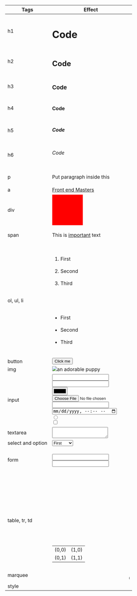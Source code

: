 
| Tags              | Effect                                                                                                                                                                                                  |
| ----------------- | ------------------------------------------------------------------------------------------------------------------------------------------------------------------------------------------------------- |
| h1                | <h1>Code</h1>                                                                                                                                                                                           |
| h2                | <h2>Code</h2>                                                                                                                                                                                           |
| h3                | <h3>Code</h3>                                                                                                                                                                                           |
| h4                | <h4>Code</h4>                                                                                                                                                                                           |
| h5                | <h5>Code</h5>                                                                                                                                                                                           |
| h6                | <h6>Code</h6>                                                                                                                                                                                           |
| p                 | <p>Put paragraph inside this</p>                                                                                                                                                                        |
| a                 | <a href="https://www.frontendmasters.com">Front end Masters</a>                                                                                                                                         |
| div               | <div style="width: 100px; height: 100px; background-color: red;"></div>                                                                                                                                 |
| span              | <p> This is <span style="text-decoration: underline"> important</span> text</p>                                                                                                                         |
| ol, ul, li        | <ol><br><li>First</li><br><li>Second</li><br><li>Third</li><br></ol><br><ul><br><li>First</li><br><li>Second</li><br><li>Third</li><br></ul>                                                            |
| button            | <button>Click me</button>                                                                                                                                                                               |
| img               | <img src="http://pets-images.dev-apis.com/pets/dog25.jpg" alt="an adorable puppy"/>                                                                                                                     |
| input             | <input/><br><input type="text" /><br><input type="color"/><br><input type="file" /><br><input type="number"/><br><input type="datetime-local" /><br><input type="radio" /><br><input type="checkbox" /> |
| textarea          | <textarea></textarea>                                                                                                                                                                                   |
| select and option | <select><br><option value="1"> First </option><br><option value="2"> Second </option><br><option value="3"> Third </option><br></select>                                                                |
| form              | <form><br><input placecholder="First name" /><br><input placecholder="Last name" /><br></form>                                                                                                          |
| table, tr, td     | <table><br><tbody><br><tr><br><td>(0,0)</td><br><td>(1,0)</td><br></tr><br><tr><br><td>(0,1)</td><br><td>(1,1)</td><br></tr><br></tbody><br></table>                                                    |
| marquee           | <marquee><br>Can this work?<br></marquee>                                                                                                                                                               |
| style             | <style><br>  .the-red-one {<br>    color: red;<br>  }<br><br>  .the-blue-one {<br>    color: blue;<br>  }<br></style>                                                                                   |
